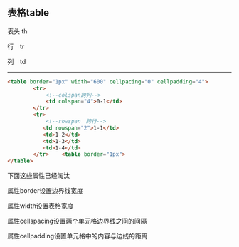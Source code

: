 ## 表格table

表头 th

行　tr

列　td

***
```html
<table border="1px" width="600" cellpacing="0" cellpadding="4">
        <tr>
            <!--colspan跨列-->
            <td colspan="4">0-1</td>
        </tr>
        <tr>
            <!--rowspan　跨行-->
           <td rowspan="2">1-1</td>
           <td>1-2</td>
           <td>1-3</td>
           <td>1-4</td>
        </tr>    <table border="1px">
</table>
```

下面这些属性已经淘汰

属性border设置边界线宽度

属性width设置表格宽度

属性cellspacing设置两个单元格边界线之间的间隔

属性cellpadding设置单元格中的内容与边线的距离
